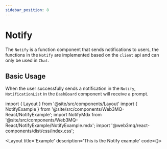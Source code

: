 ```yaml
---
sidebar_position: 8
---
```


# Notify

The `Notify` is a function component that sends notifications to users, the functions in the `Notify` are implemented based on the `client` api and can only be used in `Chat`.

## Basic Usage
When the user successfully sends a notification in the `Notify`, `NotificationList` in the `DashBoard` component will receive a prompt.

import { Layout } from '@site/src/components/Layout'
import { NotifyExample } from '@site/src/components/Web3MQ-React/NotifyExample';
import NotifyMdx from '@site/src/components/Web3MQ-React/NotifyExample/NotifyExample.mdx';
import '@web3mq/react-components/dist/css/index.css';

<Layout
title='Example'
description='This is the Notify example'
code={<NotifyMdx />}>
<NotifyExample />
</Layout>

